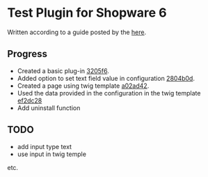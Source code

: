 # Test Plugin for Shopware 6

Written according to a guide posted by the [here](https://docs.shopware.com/en/shopware-platform-dev-en/how-to/indepth-guide-bundle/introduction).

[c3205f6]: https://github.com/born-kes/plugin-skeleton-shopware/commit/c3205f66bd0d05bdf4554973b73180802b019373
[2804b0d]: https://github.com/born-kes/plugin-skeleton-shopware/commit/2804b0db93dd0d9d047ee15c6d9980ab31ce73f6
[a02ad42]: https://github.com/born-kes/plugin-skeleton-shopware/commit/a02ad42a7680661056d2ae24b69aa7952c0ca038
[ef2dc28]: https://github.com/born-kes/plugin-skeleton-shopware/commit/ef2dc28db2eb8497481ef35167dfffb0c4fd1d8c

## Progress

- Created a basic plug-in [3205f6][c3205f6].
- Added option to set text field value in configuration [2804b0d][2804b0d].
- Created a page using twig template [a02ad42][a02ad42].
- Used the data provided in the configuration in the twig template [ef2dc28][ef2dc28]
- Add uninstall function

## TODO

- add input type text
- use input in twig temple

etc.
